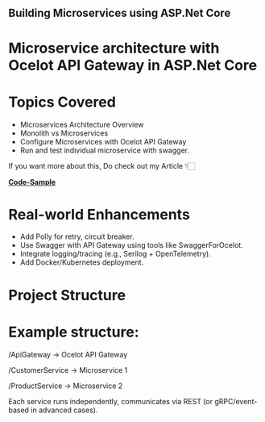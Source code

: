 ## Building Microservices using ASP.Net Core

# Microservice architecture with Ocelot API Gateway in ASP.Net Core

# Topics Covered
- Microservices Architecture Overview
- Monolith vs Microservices
- Configure Microservices with Ocelot API Gateway 
- Run and test individual microservice with swagger.

If you want more about this, Do check out my Article 👇🏻

[**Code-Sample**](https://www.code-sample.com/ "Code-Sample")

# Real-world Enhancements
- Add Polly for retry, circuit breaker.
- Use Swagger with API Gateway using tools like SwaggerForOcelot.
- Integrate logging/tracing (e.g., Serilog + OpenTelemetry).
- Add Docker/Kubernetes deployment.

# Project Structure
# Example structure:

/ApiGateway           → Ocelot API Gateway

/CustomerService      → Microservice 1

/ProductService       → Microservice 2

Each service runs independently, communicates via REST (or gRPC/event-based in advanced cases).

